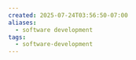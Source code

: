 ```yaml
---
created: 2025-07-24T03:56:50-07:00
aliases:
  - software development
tags:
  - software-development
---
```


